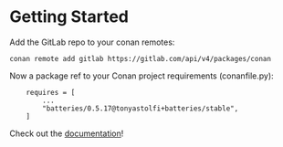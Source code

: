 # Getting Started

Add the GitLab repo to your conan remotes:

```
conan remote add gitlab https://gitlab.com/api/v4/packages/conan
```

Now a package ref to your Conan project requirements (conanfile.py):

```
    requires = [
        ...
        "batteries/0.5.17@tonyastolfi+batteries/stable",
    ]

```

Check out the [documentation](https://batteriescpp.github.io/)!
